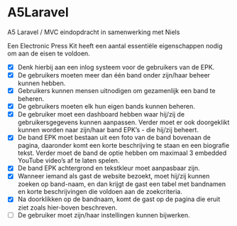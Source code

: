 # A5Laravel
A5 Laravel / MVC eindopdracht in samenwerking met Niels

Een Electronic Press Kit heeft een aantal essentiële eigenschappen nodig om aan de eisen te voldoen. 

- [x] Denk hierbij aan een inlog systeem voor de gebruikers van de EPK.
- [x] De gebruikers moeten meer dan één band onder zijn/haar beheer kunnen hebben.
- [x] Gebruikers kunnen mensen uitnodigen om gezamenlijk een band te beheren. 
- [x] De gebruikers moeten elk hun eigen bands kunnen beheren.
- [x] De gebruiker moet een dashboard hebben waar hij/zij de gebruikersgegevens kunnen aanpassen. Verder moet er ook doorgeklikt kunnen worden naar zijn/haar band EPK’s - die hij/zij beheert.
- [x] De band EPK moet bestaan uit een foto van de band bovenaan de pagina, daaronder komt een korte beschrijving te staan en een biografie tekst. Verder moet de band de optie hebben om maximaal 3 embedded YouTube video’s af te laten spelen.
- [x] De band EPK achtergrond en tekstkleur moet aanpasbaar zijn.
- [x] Wanneer iemand als gast de website bezoekt, moet hij/zij kunnen zoeken op band-naam, en dan krijgt de gast een tabel met bandnamen en korte beschrijvingen die voldoen aan de zoekcriteria.
- [x] Na doorklikken op de bandnaam, komt de gast op de pagina die eruit ziet zoals hier-boven beschreven.
- [ ] De gebruiker moet zijn/haar instellingen kunnen bijwerken.
